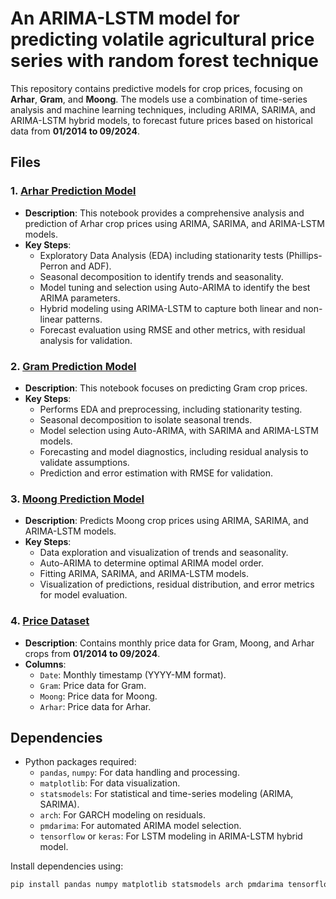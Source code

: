 # An ARIMA-LSTM model for predicting volatile agricultural price series with random forest technique

This repository contains predictive models for crop prices, focusing on **Arhar**, **Gram**, and **Moong**. 
The models use a combination of time-series analysis and machine learning techniques, including ARIMA, SARIMA, 
and ARIMA-LSTM hybrid models, to forecast future prices based on historical data from **01/2014 to 09/2024**.

## Files

### 1. [Arhar Prediction Model](./Arhar_prediction_model.ipynb)
- **Description**: This notebook provides a comprehensive analysis and prediction of Arhar crop prices using ARIMA, SARIMA, and ARIMA-LSTM models.
- **Key Steps**:
  - Exploratory Data Analysis (EDA) including stationarity tests (Phillips-Perron and ADF).
  - Seasonal decomposition to identify trends and seasonality.
  - Model tuning and selection using Auto-ARIMA to identify the best ARIMA parameters.
  - Hybrid modeling using ARIMA-LSTM to capture both linear and non-linear patterns.
  - Forecast evaluation using RMSE and other metrics, with residual analysis for validation.

### 2. [Gram Prediction Model](./Gram_prediction_model.ipynb)
- **Description**: This notebook focuses on predicting Gram crop prices.
- **Key Steps**:
  - Performs EDA and preprocessing, including stationarity testing.
  - Seasonal decomposition to isolate seasonal trends.
  - Model selection using Auto-ARIMA, with SARIMA and ARIMA-LSTM models.
  - Forecasting and model diagnostics, including residual analysis to validate assumptions.
  - Prediction and error estimation with RMSE for validation.

### 3. [Moong Prediction Model](./Moong_prediction_model.ipynb)
- **Description**: Predicts Moong crop prices using ARIMA, SARIMA, and ARIMA-LSTM models.
- **Key Steps**:
  - Data exploration and visualization of trends and seasonality.
  - Auto-ARIMA to determine optimal ARIMA model order.
  - Fitting ARIMA, SARIMA, and ARIMA-LSTM models.
  - Visualization of predictions, residual distribution, and error metrics for model evaluation.

### 4. [Price Dataset](./Price_dataset.csv)
- **Description**: Contains monthly price data for Gram, Moong, and Arhar crops from **01/2014 to 09/2024**.
- **Columns**:
  - `Date`: Monthly timestamp (YYYY-MM format).
  - `Gram`: Price data for Gram.
  - `Moong`: Price data for Moong.
  - `Arhar`: Price data for Arhar.

## Dependencies
- Python packages required:
  - `pandas`, `numpy`: For data handling and processing.
  - `matplotlib`: For data visualization.
  - `statsmodels`: For statistical and time-series modeling (ARIMA, SARIMA).
  - `arch`: For GARCH modeling on residuals.
  - `pmdarima`: For automated ARIMA model selection.
  - `tensorflow` or `keras`: For LSTM modeling in ARIMA-LSTM hybrid model.

Install dependencies using:
```bash
pip install pandas numpy matplotlib statsmodels arch pmdarima tensorflow






